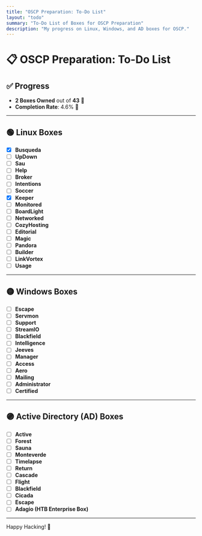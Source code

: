 ```yaml
---
title: "OSCP Preparation: To-Do List"
layout: "todo"
summary: "To-Do List of Boxes for OSCP Preparation"
description: "My progress on Linux, Windows, and AD boxes for OSCP."
---
```


# 📋 OSCP Preparation: To-Do List

## ✅ Progress
- **2 Boxes Owned** out of **43** 🎉 
- **Completion Rate**: 4.6% 💪

---

## 🟢 **Linux Boxes**
- [x] **Busqueda**
- [ ] **UpDown**
- [ ] **Sau**
- [ ] **Help**
- [ ] **Broker**
- [ ] **Intentions**
- [ ] **Soccer**
- [x] **Keeper**
- [ ] **Monitored**
- [ ] **BoardLight**
- [ ] **Networked**
- [ ] **CozyHosting**
- [ ] **Editorial**
- [ ] **Magic**
- [ ] **Pandora**
- [ ] **Builder**
- [ ] **LinkVortex**
- [ ] **Usage**

---

## 🟡 **Windows Boxes**
- [ ] **Escape**
- [ ] **Servmon**
- [ ] **Support**
- [ ] **StreamIO**
- [ ] **Blackfield**
- [ ] **Intelligence**
- [ ] **Jeeves**
- [ ] **Manager**
- [ ] **Access**
- [ ] **Aero**
- [ ] **Mailing**
- [ ] **Administrator**
- [ ] **Certified**

---

## 🟣 **Active Directory (AD) Boxes**
- [ ] **Active**
- [ ] **Forest**
- [ ] **Sauna**
- [ ] **Monteverde**
- [ ] **Timelapse**
- [ ] **Return**
- [ ] **Cascade**
- [ ] **Flight**
- [ ] **Blackfield**
- [ ] **Cicada**
- [ ] **Escape**
- [ ] **Adagio (HTB Enterprise Box)**

---


Happy Hacking! 🚀
